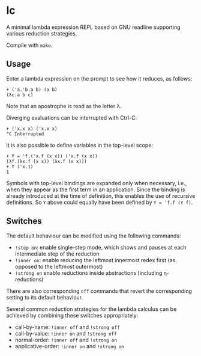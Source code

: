 # lc

A minimal lambda expression REPL based on GNU readline supporting various reduction strategies.

Compile with `make`.

## Usage

Enter a lambda expression on the prompt to see how it reduces, as follows:

```
+ ('a.'b.a b) (a b)
(λc.a b c)
```

Note that an apostrophe is read as the letter λ.

Diverging evaluations can be interrupted with Ctrl-C:

```
+ ('x.x x) ('x.x x)
^C Interrupted
```

It is also possible to define variables in the top-level scope:

```
+ Y = 'f.('x.f (x x)) ('x.f (x x))
(λf.(λx.f (x x)) (λx.f (x x)))
+ Y ('x.1)
1
```

Symbols with top-level bindings are expanded only when necessary, i.e., when
they appear as the first term in an application. Since the
binding is already introduced at the time of definition, this enables the use of
recursive definitions. So `Y` above could equally have been defined by `Y = 'f.f (Y f)`.

## Switches

The default behaviour can be modified using the following commands:

- `!step on`: enable single-step mode, which shows and pauses at each intermediate step of
  the reduction
- `!inner on`: enable reducing the leftmost innermost redex first (as opposed
  to the leftmost outermost)
- `!strong on` enable reductions inside abstractions (including η-reductions)

There are also corresponding `off` commands that revert the corresponding
setting to its default behaviour.

Several common reduction strategies for the lambda calculus can be achieved by
combining these switches appropriately:

- call-by-name: `!inner off` and `!strong off`
- call-by-value: `!inner on` and `!strong off`
- normal-order: `!inner off` and `!strong on`
- applicative-order: `!inner on` and `!strong on`
